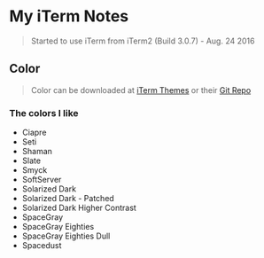 # My iTerm Notes
>Started to use iTerm from iTerm2 (Build 3.0.7) - Aug. 24 2016

## Color
>Color can be downloaded at [iTerm Themes] or their [Git Repo]
### The colors I like
 - Ciapre
 - Seti
 - Shaman
 - Slate
 - Smyck
 - SoftServer
 - Solarized Dark
 - Solarized Dark - Patched
 - Solarized Dark Higher Contrast
 - SpaceGray
 - SpaceGray Eighties
 - SpaceGray Eighties Dull
 - Spacedust

[//]: # (Reference links used in the body of this note, which were stripped out by markdown processor. All comments won't be seen after rendering. SO post for comments in markdown - http://stackoverflow.com/questions/4823468/store-comments-in-markdown-syntax)

   [iTerm Themes]: <http://iterm2colorschemes.com/>
   [Git Repo]: <https://github.com/mbadolato/iTerm2-Color-Schemes>
